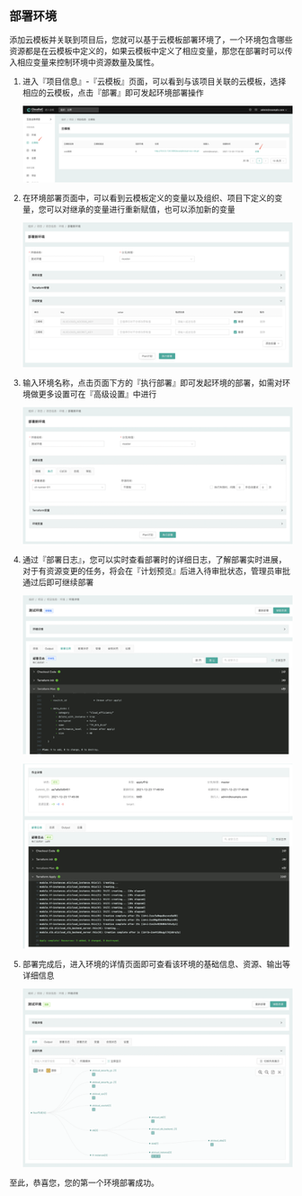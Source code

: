 ## 部署环境

添加云模板并关联到项目后，您就可以基于云模板部署环境了，一个环境包含哪些资源都是在云模板中定义的，如果云模板中定义了相应变量，那您在部署时可以传入相应变量来控制环境中资源数量及属性。

1. 进入『项目信息』-『云模板』页面，可以看到与该项目关联的云模板，选择相应的云模板，点击『部署』即可发起环境部署操作

   ![image-20211223154720024](../images/WX20211223-173700@2x.png)

2. 在环境部署页面中，可以看到云模板定义的变量以及组织、项目下定义的变量，您可以对继承的变量进行重新赋值，也可以添加新的变量

   ![image-20211223154720024](../images/WX20211223-173812@2x.png)

3. 输入环境名称，点击页面下方的『执行部署』即可发起环境的部署，如需对环境做更多设置可在『高级设置』中进行

   ![image-20211223154720024](../images/WX20211223-173923@2x.png)

4. 通过『部署日志』，您可以实时查看部署时的详细日志，了解部署实时进展，对于有资源变更的任务，将会在『计划预览』后进入待审批状态，管理员审批通过后即可继续部署

   ![image-20211223154720024](../images/WX20211223-174140@2x.png)

   ![image-20211223154720024](../images/WX20211223-174636@2x.png)

5. 部署完成后，进入环境的详情页面即可查看该环境的基础信息、资源、输出等详细信息

   ![image-20211223154720024](../images/WX20211223-174758@2x.png)

至此，恭喜您，您的第一个环境部署成功。

